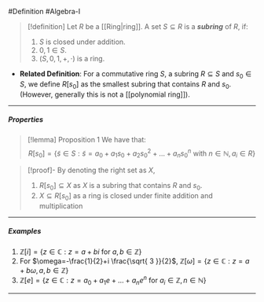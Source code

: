 #Definition #Algebra-I 

> [!definition]
> Let $R$ be a [[Ring|ring]]. A set $S\subseteq R$ is a ***subring*** of $R$, if:
> 1. $S$ is closed under addition.
> 2. $0,1\in S$.
> 3. $(S,0,1,+,\cdot)$ is a ring.
- **Related Definition**: For a commutative ring $S$, a subring $R\subseteq S$ and $s_{0}\in S$, we define $R[s_{0}]$ as the smallest subring that contains $R$ and $s_{0}$. (However, generally this is not a [[polynomial ring]]).
---
##### Properties
> [!lemma] Proposition 1
> We have that:
> $$R[s_{0}]=\{ \tilde{s}\in S:\tilde{s}=a_{0}+a_{1}s_{0}+a_{2}s_{0}^{2}+\dots+a_{n}s_{0}^n\text{ with }n\in \mathbb{N},a_{i}\in R \}$$

> [!proof]-
> By denoting the right set as $X$, 
> 1. $R[s_{0}]\subseteq X$ as $X$ is a subring that contains $R$ and $s_{0}$. 
> 2. $X\subseteq R[s_{0}]$ as a ring is closed under finite addition and multiplication
---
##### Examples
1. $\mathbb{Z}[i]=\{ z\in \mathbb{C}: z=a+bi\text{ for }a,b\in \mathbb{Z} \}$
2. For $\omega=-\frac{1}{2}+i \frac{\sqrt{ 3 }}{2}$, $\mathbb{Z}\left[ \omega\right]=\{ z\in \mathbb{C}: z=a+b\omega,a,b\in \mathbb{Z}\}$
3. $\mathbb{Z}[e]=\{ z\in \mathbb{C}: z=a_{0}+a_{1}e+\dots+a_{n}e^n \text{ for }a_{i}\in \mathbb{Z},n\in \mathbb{N}\}$
---